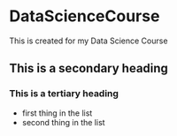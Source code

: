 # DataScienceCourse
This is created for my Data Science Course
## This is a secondary heading
### This is a tertiary heading
* first thing in the list
* second thing in the list
